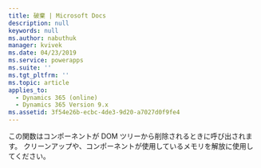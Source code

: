 ```yaml
---
title: 破棄 | Microsoft Docs
description: null
keywords: null
ms.author: nabuthuk
manager: kvivek
ms.date: 04/23/2019
ms.service: powerapps
ms.suite: ''
ms.tgt_pltfrm: ''
ms.topic: article
applies_to:
  - Dynamics 365 (online)
  - Dynamics 365 Version 9.x
ms.assetid: 3f54e26b-ecbc-4de3-9d20-a7027d0f9fe4
---
```


この関数はコンポーネントが DOM ツリーから削除されるときに呼び出されます。 クリーンアップや、コンポーネントが使用しているメモリを解放に使用してください。
